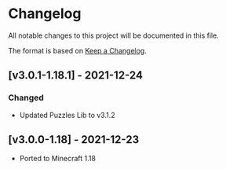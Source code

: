 # Changelog
All notable changes to this project will be documented in this file.

The format is based on [Keep a Changelog].

## [v3.0.1-1.18.1] - 2021-12-24
### Changed
- Updated Puzzles Lib to v3.1.2

## [v3.0.0-1.18] - 2021-12-23
- Ported to Minecraft 1.18

[Keep a Changelog]: https://keepachangelog.com/en/1.0.0/

